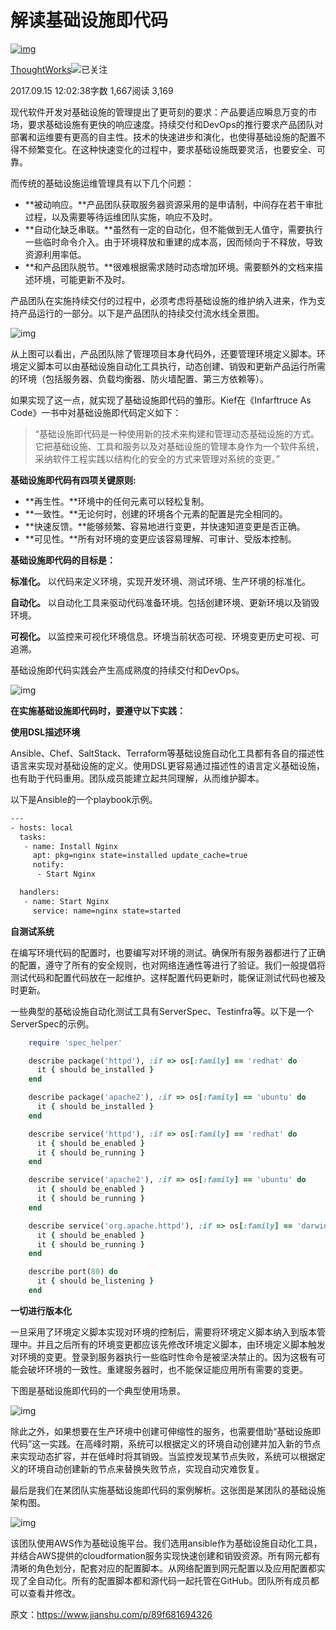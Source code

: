 # 解读基础设施即代码

[![img](https://upload.jianshu.io/users/upload_avatars/2267652/8607d890-1385-42e4-811d-3fb1cea5a188.jpg?imageMogr2/auto-orient/strip|imageView2/1/w/96/h/96/format/webp)](https://www.jianshu.com/u/f8f814630cfc)

[ThoughtWorks](https://www.jianshu.com/u/f8f814630cfc)[![  ](https://upload.jianshu.io/user_badge/d859cce6-5b76-421c-aa99-ebe102569be0)](http://www.jianshu.com/p/d1d89ed69098)已关注

2017.09.15 12:02:38字数 1,667阅读 3,169

现代软件开发对基础设施的管理提出了更苛刻的要求：产品要适应瞬息万变的市场，要求基础设施有更快的响应速度。持续交付和DevOps的推行要求产品团队对部署和运维要有更高的自主性。技术的快速进步和演化，也使得基础设施的配置不得不频繁变化。在这种快速变化的过程中，要求基础设施既要灵活，也要安全、可靠。

而传统的基础设施运维管理具有以下几个问题：

- **被动响应。**产品团队获取服务器资源采用的是申请制，中间存在若干审批过程，以及需要等待运维团队实施，响应不及时。
- **自动化缺乏串联。**虽然有一定的自动化，但不能做到无人值守，需要执行一些临时命令介入。由于环境释放和重建的成本高，因而倾向于不释放，导致资源利用率低。
- **和产品团队脱节。**很难根据需求随时动态增加环境。需要额外的文档来描述环境，可能更新不及时。

产品团队在实施持续交付的过程中，必须考虑将基础设施的维护纳入进来，作为支持产品运行的一部分。以下是产品团队的持续交付流水线全景图。

![img](https://upload-images.jianshu.io/upload_images/2267652-6ae22e5980957acf.png?imageMogr2/auto-orient/strip|imageView2/2/w/700/format/webp)

从上图可以看出，产品团队除了管理项目本身代码外，还要管理环境定义脚本。环境定义脚本可以由基础设施自动化工具执行，动态创建、销毁和更新产品运行所需的环境（包括服务器、负载均衡器、防火墙配置、第三方依赖等）。

如果实现了这一点，就实现了基础设施即代码的雏形。Kief在《Infarftruce As Code》一书中对基础设施即代码定义如下：

> “基础设施即代码是一种使用新的技术来构建和管理动态基础设施的方式。它把基础设施、工具和服务以及对基础设施的管理本身作为一个软件系统，采纳软件工程实践以结构化的安全的方式来管理对系统的变更。”

**基础设施即代码有四项关键原则:**

- **再生性。**环境中的任何元素可以轻松复制。
- **一致性。**无论何时，创建的环境各个元素的配置是完全相同的。
- **快速反馈。**能够频繁、容易地进行变更，并快速知道变更是否正确。
- **可见性。**所有对环境的变更应该容易理解、可审计、受版本控制。

**基础设施即代码的目标是：**

**标准化。** 以代码来定义环境，实现开发环境、测试环境、生产环境的标准化。

**自动化。** 以自动化工具来驱动代码准备环境。包括创建环境、更新环境以及销毁环境。

**可视化。** 以监控来可视化环境信息。环境当前状态可视、环境变更历史可视、可追溯。

基础设施即代码实践会产生高成熟度的持续交付和DevOps。

![img](https://upload-images.jianshu.io/upload_images/2267652-c5b0e8feeb587c6a.png?imageMogr2/auto-orient/strip|imageView2/2/w/700/format/webp)

**在实施基础设施即代码时，要遵守以下实践：**

**使用DSL描述环境**

Ansible、Chef、SaltStack、Terraform等基础设施自动化工具都有各自的描述性语言来实现对基础设施的定义。使用DSL更容易通过描述性的语言定义基础设施，也有助于代码重用。团队成员能建立起共同理解，从而维护脚本。

以下是Ansible的一个playbook示例。



```bash
---
- hosts: local
  tasks:
   - name: Install Nginx
     apt: pkg=nginx state=installed update_cache=true
     notify:
      - Start Nginx

  handlers:
   - name: Start Nginx
     service: name=nginx state=started
```

**自测试系统**

在编写环境代码的配置时，也要编写对环境的测试。确保所有服务器都进行了正确的配置，遵守了所有的安全规则，也对网络连通性等进行了验证。我们一般提倡将测试代码和配置代码放在一起维护。这样配置代码更新时，能保证测试代码也被及时更新。

一些典型的基础设施自动化测试工具有ServerSpec、Testinfra等。以下是一个ServerSpec的示例。



```ruby
    require 'spec_helper'

    describe package('httpd'), :if => os[:family] == 'redhat' do
      it { should be_installed }
    end

    describe package('apache2'), :if => os[:family] == 'ubuntu' do
      it { should be_installed }
    end

    describe service('httpd'), :if => os[:family] == 'redhat' do
      it { should be_enabled }
      it { should be_running }
    end

    describe service('apache2'), :if => os[:family] == 'ubuntu' do
      it { should be_enabled }
      it { should be_running }
    end

    describe service('org.apache.httpd'), :if => os[:family] == 'darwin' do
      it { should be_enabled }
      it { should be_running }
    end

    describe port(80) do
      it { should be_listening }
    end
```

**一切进行版本化**

一旦采用了环境定义脚本实现对环境的控制后，需要将环境定义脚本纳入到版本管理中。并且之后所有的环境变更都应该先修改环境定义脚本，由环境定义脚本触发对环境的变更。登录到服务器执行一些临时性命令是被坚决禁止的。因为这极有可能会破坏环境的一致性。重建服务器时，也不能保证能应用所有需要的变更。

下图是基础设施即代码的一个典型使用场景。

![img](https://upload-images.jianshu.io/upload_images/2267652-016f98a7614422fe.png?imageMogr2/auto-orient/strip|imageView2/2/w/700/format/webp)

除此之外，如果想要在生产环境中创建可伸缩性的服务，也需要借助“基础设施即代码”这一实践。在高峰时期，系统可以根据定义的环境自动创建并加入新的节点来实现动态扩容，并在低峰时将其销毁。当监控发现某节点失败，系统可以根据定义的环境自动创建新的节点来替换失败节点，实现自动灾难恢复。

最后是我们在某团队实施基础设施即代码的案例解析。这张图是某团队的基础设施架构图。

![img](https://upload-images.jianshu.io/upload_images/2267652-90a1f0b529eafab3.png?imageMogr2/auto-orient/strip|imageView2/2/w/863/format/webp)

该团队使用AWS作为基础设施平台。我们选用ansible作为基础设施自动化工具，并结合AWS提供的cloudformation服务实现快速创建和销毁资源。所有网元都有清晰的角色划分，配套对应的配置脚本。从网络配置到网元配置以及应用配置都实现了全自动化。所有的配置脚本都和源代码一起托管在GitHub。团队所有成员都可以查看并修改。



原文：https://www.jianshu.com/p/89f681694326